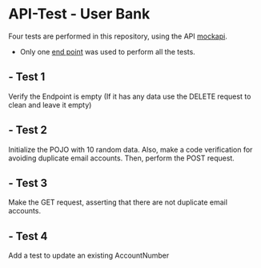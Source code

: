 # API-Test - User Bank

Four tests are performed in this repository, using the API [mockapi](https://mockapi.io/projects).

- Only one [end point](https://mockapi.io/projects/637bd29d72f3ce38ea95f585) was used to perform all the tests. 

## - Test 1
Verify the Endpoint is empty (If it has any data use the DELETE request to clean and leave it empty)

## - Test 2
Initialize the POJO with 10 random data.  Also, make a code verification for avoiding duplicate email accounts. Then, perform the POST request.

## - Test 3
Make the GET request, asserting that there are not duplicate email accounts.

## - Test 4
Add a test to update an existing AccountNumber
